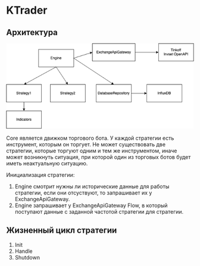 # KTrader

## Архитектура
![Архитектура фреймворка](arch.png)

Core является движком торгового бота. У каждой стратегии есть инструмент, которым он торгует. Не может существовать две стратегии, которые торгуют одним и тем же инструментом, иначе может возникнуть ситуация, при которой один из торговых ботов будет иметь неактуальную ситуацию.

Инициализация стратегии:
1) Engine смотрит нужны ли исторические данные для работы стратегии, если они отсуствуют, то запрашивает их у ExchangeApiGateway.
2) Engine запрашивает у ExchangeApiGateway Flow, в который поступают данные с заданной частотой стратегии для стратегии.

## Жизненный цикл стратегии

1) Init
2) Handle
3) Shutdown